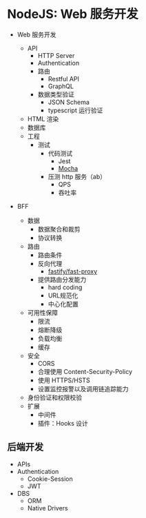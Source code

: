 # NodeJS: Web 服务开发

- Web 服务开发
  - API
    - HTTP Server
    - Authentication
    - 路由
      - Restful API
      - GraphQL
    - 数据类型验证
      - JSON Schema
      - typescript 运行验证
  - HTML 渲染
  - 数据库
  - 工程
    - 测试
      - 代码测试
        - Jest
        - [Mocha](https://mochajs.org/)
      - 压测 http 服务（ab）
        - QPS
        - 吞吐率


- BFF
  - 数据
    - 数据聚合和裁剪
    - 协议转换
  - 路由
    - 路由条件
    - 反向代理
      - [fastify/fast-proxy](https://github.com/fastify/fast-proxy)
    - 提供路由分发能力
      - hard coding
      - URL规范化
      - 中心化配置
  - 可用性保障
    - 限流
    - 熔断降级
    - 负载均衡
    - 缓存
  - 安全
    - CORS
    - 合理使用 Content-Security-Policy
    - 使用 HTTPS/HSTS
    - 设置监控报警以及调用链追踪能力
  - 身份验证和权限校验
  - 扩展
    - 中间件
    - 插件：Hooks 设计

## 后端开发

- APIs
- Authentication
  - Cookie-Session
  - JWT
- DBS
  - ORM
  - Native Drivers